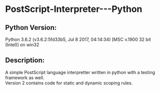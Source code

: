 # PostScript-Interpreter---Python
## Python Version:

Python 3.6.2 (v3.6.2:5fd33b5, Jul  8 2017, 04:14:34) [MSC v.1900 32 bit (Intel)] on win32

## Description:
A simple PostScript language interpretter written in python with a testing framework as well. <br />
Version 2 contains code for static and dynamic scoping rules.
